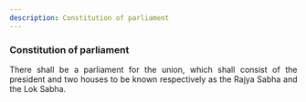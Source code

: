 ```yaml
---
description: Constitution of parliament
---
```


### Constitution of parliament
<div style="text-align: justify">

There shall be a parliament for the union, which shall consist of the president and two houses to be known respectively as the Rajya Sabha and the Lok Sabha.

</div>
